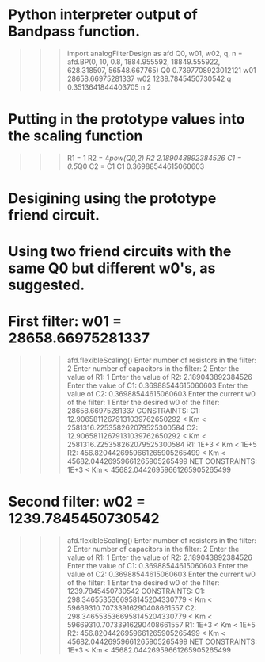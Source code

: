 # Python interpreter output of Bandpass function.
>>> import analogFilterDesign as afd
>>> Q0, w01, w02, q, n = afd.BP(0, 10, 0.8, 1884.955592, 18849.555922, 628.318507, 56548.667765)
>>> Q0
0.7397708923012121
>>> w01
28658.66975281337
>>> w02
1239.7845450730542
>>> q
0.3513641844403705
>>> n
2

# Putting in the prototype values into the scaling function
>>> R1 = 1
>>> R2 = 4*pow(Q0,2)
>>> R2
2.189043892384526
>>> C1 = 0.5*Q0
>>> C2 = C1
>>> C1
0.36988544615060603

# Desigining using the prototype friend circuit.
# Using two friend circuits with the same Q0 but different w0's, as suggested.

# First filter: w01 = 28658.66975281337
>>> afd.flexibleScaling()
Enter number of resistors in the filter: 2
Enter number of capacitors in the filter: 2
Enter the value of R1: 1
Enter the value of R2: 2.189043892384526
Enter the value of C1: 0.36988544615060603
Enter the value of C2: 0.36988544615060603
Enter the current w0 of the filter: 1
Enter the desired w0 of the filter: 28658.66975281337
CONSTRAINTS:
C1: 	12.90658112679131039762650292	< Km <	2581316.225358262079525300584
C2: 	12.90658112679131039762650292	< Km <	2581316.225358262079525300584
R1: 	1E+3	                        < Km <	1E+5
R2: 	456.8204426959661265905265499	< Km <	45682.04426959661265905265499
NET CONSTRAINTS:
        1E+3	                        < Km <	45682.04426959661265905265499

# Second filter: w02 = 1239.7845450730542
>>> afd.flexibleScaling()
Enter number of resistors in the filter: 2
Enter number of capacitors in the filter: 2
Enter the value of R1: 1
Enter the value of R2: 2.189043892384526
Enter the value of C1: 0.36988544615060603
Enter the value of C2: 0.36988544615060603
Enter the current w0 of the filter: 1
Enter the desired w0 of the filter: 1239.7845450730542
CONSTRAINTS:
C1: 	298.3465535366958145204330779	< Km <	59669310.70733916290408661557
C2: 	298.3465535366958145204330779	< Km <	59669310.70733916290408661557
R1: 	1E+3	                        < Km <	1E+5
R2: 	456.8204426959661265905265499	< Km <	45682.04426959661265905265499
NET CONSTRAINTS:
        1E+3	                        < Km <	45682.04426959661265905265499
